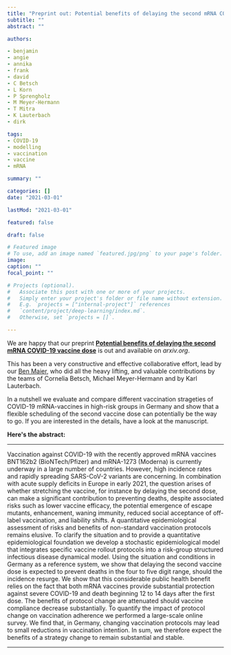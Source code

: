 ```yaml
---
title: "Preprint out: Potential benefits of delaying the second mRNA COVID-19 vaccine dose"
subtitle: ""
abstract: ""

authors: 

- benjamin
- angie
- annika
- frank
- david
- C Betsch
- L Korn
- P Sprengholz
- M Meyer-Hermann
- T Mitra
- K Lauterbach
- dirk

tags:
- COVID-19
- modelling
- vaccination
- vaccine
- mRNA

summary: ""

categories: []
date: "2021-03-01"

lastMod: "2021-03-01"

featured: false

draft: false

# Featured image
# To use, add an image named `featured.jpg/png` to your page's folder.
image:
caption: ""
focal_point: ""

# Projects (optional).
#   Associate this post with one or more of your projects.
#   Simply enter your project's folder or file name without extension.
#   E.g. `projects = ["internal-project"]` references
#   `content/project/deep-learning/index.md`.
#   Otherwise, set `projects = []`.

---
```


We are happy that our preprint [**Potential benefits of delaying the second mRNA COVID-19 vaccine dose**](https://arxiv.org/pdf/2102.13600.pdf) is out and available on _arxiv.org_. 

This has been a very constructive and effective collaborative effort, lead by our [Ben Maier](/author/dr.-benjamin-f.-maier/), who did all the heavy lifting, and valuable contributions by the teams of Cornelia Betsch, Michael Meyer-Hermann and by Karl Lauterbach.

In a nutshell we evaluate and compare different vaccination strageties of COVID-19 mRNA-vaccines in high-risk groups in Germany and show that a flexible scheduling of the second vaccine dose can potentially be the way to go. If you are interested in the details, have a look at the manuscript. 

**Here's the abstract:**

---

Vaccination against COVID-19 with the recently approved mRNA vaccines BNT162b2 (BioNTech/Pfizer) and mRNA-1273 (Moderna) is currently underway in a large number of countries. However, high incidence rates and rapidly spreading SARS-CoV-2 variants are concerning. In combination with acute supply deficits in Europe in early 2021, the question arises of whether stretching the vaccine, for instance by delaying the second dose, can make a significant contribution to preventing deaths, despite associated risks such as lower vaccine efficacy, the potential emergence of escape mutants, enhancement, waning immunity, reduced social acceptance of off-label vaccination, and liability shifts. A quantitative epidemiological assessment of risks and benefits of non-standard vaccination protocols remains elusive. To clarify the situation and to provide a quantitative epidemiological foundation we develop a stochastic epidemiological model that integrates specific vaccine rollout protocols into a risk-group structured infectious disease dynamical model. Using the situation and conditions in Germany as a reference system, we show that delaying the second vaccine dose is expected to prevent deaths in the four to five digit range, should the incidence resurge. We show that this considerable public health benefit relies on the fact that both mRNA vaccines provide substantial protection against severe COVID-19 and death beginning 12 to 14 days after the first dose. The benefits of protocol change are attenuated should vaccine compliance decrease substantially. To quantify the impact of protocol change on vaccination adherence we performed a large-scale online survey. We find that, in Germany, changing vaccination protocols may lead to small reductions in vaccination intention. In sum, we therefore expect the benefits of a strategy change to remain substantial and stable.

---






